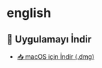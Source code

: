 # english
## 💾 Uygulamayı İndir

- [📥 macOS için İndir (.dmg)](https://github.com/SuatCobankaya/english/releases/download/v1.0.0/KelimeProjesi.dmg)
